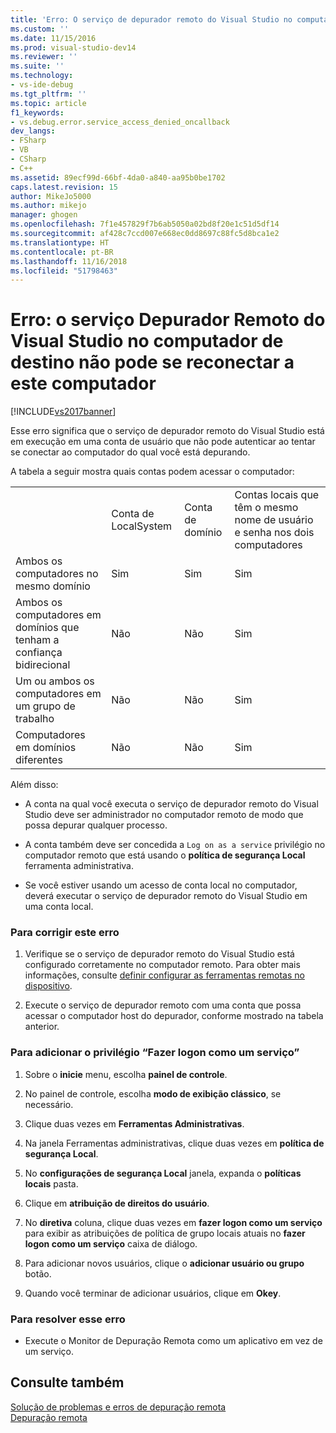 ```yaml
---
title: 'Erro: O serviço de depurador remoto do Visual Studio no computador de destino não pode se reconectar a este computador | Microsoft Docs'
ms.custom: ''
ms.date: 11/15/2016
ms.prod: visual-studio-dev14
ms.reviewer: ''
ms.suite: ''
ms.technology:
- vs-ide-debug
ms.tgt_pltfrm: ''
ms.topic: article
f1_keywords:
- vs.debug.error.service_access_denied_oncallback
dev_langs:
- FSharp
- VB
- CSharp
- C++
ms.assetid: 89ecf99d-66bf-4da0-a840-aa95b0be1702
caps.latest.revision: 15
author: MikeJo5000
ms.author: mikejo
manager: ghogen
ms.openlocfilehash: 7f1e457829f7b6ab5050a02bd8f20e1c51d5df14
ms.sourcegitcommit: af428c7ccd007e668ec0dd8697c88fc5d8bca1e2
ms.translationtype: HT
ms.contentlocale: pt-BR
ms.lasthandoff: 11/16/2018
ms.locfileid: "51798463"
---
```

# <a name="error-the-visual-studio-remote-debugger-service-on-the-target-computer-cannot-connect-back-to-this-computer"></a>Erro: o serviço Depurador Remoto do Visual Studio no computador de destino não pode se reconectar a este computador
[!INCLUDE[vs2017banner](../includes/vs2017banner.md)]

Esse erro significa que o serviço de depurador remoto do Visual Studio está em execução em uma conta de usuário que não pode autenticar ao tentar se conectar ao computador do qual você está depurando.  
  
 A tabela a seguir mostra quais contas podem acessar o computador:  
  
|||||  
|-|-|-|-|  
||Conta de LocalSystem|Conta de domínio|Contas locais que têm o mesmo nome de usuário e senha nos dois computadores|  
|Ambos os computadores no mesmo domínio|Sim|Sim|Sim|  
|Ambos os computadores em domínios que tenham a confiança bidirecional|Não|Não|Sim|  
|Um ou ambos os computadores em um grupo de trabalho|Não|Não|Sim|  
|Computadores em domínios diferentes|Não|Não|Sim|  
  
 Além disso:  
  
-   A conta na qual você executa o serviço de depurador remoto do Visual Studio deve ser administrador no computador remoto de modo que possa depurar qualquer processo.  
  
-   A conta também deve ser concedida a `Log on as a service` privilégio no computador remoto que está usando o **política de segurança Local** ferramenta administrativa.  
  
-   Se você estiver usando um acesso de conta local no computador, deverá executar o serviço de depurador remoto do Visual Studio em uma conta local.  
  
### <a name="to-correct-this-error"></a>Para corrigir este erro  
  
1.  Verifique se o serviço de depurador remoto do Visual Studio está configurado corretamente no computador remoto. Para obter mais informações, consulte [definir configurar as ferramentas remotas no dispositivo](http://msdn.microsoft.com/library/90f45630-0d26-4698-8c1f-63f85a12db9c).  
  
2.  Execute o serviço de depurador remoto com uma conta que possa acessar o computador host do depurador, conforme mostrado na tabela anterior.  
  
### <a name="to-add-log-on-as-a-service-privilege"></a>Para adicionar o privilégio “Fazer logon como um serviço”  
  
1.  Sobre o **inicie** menu, escolha **painel de controle**.  
  
2.  No painel de controle, escolha **modo de exibição clássico**, se necessário.  
  
3.  Clique duas vezes em **Ferramentas Administrativas**.  
  
4.  Na janela Ferramentas administrativas, clique duas vezes em **política de segurança Local**.  
  
5.  No **configurações de segurança Local** janela, expanda o **políticas locais** pasta.  
  
6.  Clique em **atribuição de direitos do usuário**.  
  
7.  No **diretiva** coluna, clique duas vezes em **fazer logon como um serviço** para exibir as atribuições de política de grupo locais atuais no **fazer logon como um serviço** caixa de diálogo.  
  
8.  Para adicionar novos usuários, clique o **adicionar usuário ou grupo** botão.  
  
9. Quando você terminar de adicionar usuários, clique em **Okey**.  
  
### <a name="to-work-around-this-error"></a>Para resolver esse erro  
  
-   Execute o Monitor de Depuração Remota como um aplicativo em vez de um serviço.  
  
## <a name="see-also"></a>Consulte também  
 [Solução de problemas e erros de depuração remota](../debugger/remote-debugging-errors-and-troubleshooting.md)   
 [Depuração remota](../debugger/remote-debugging.md)



